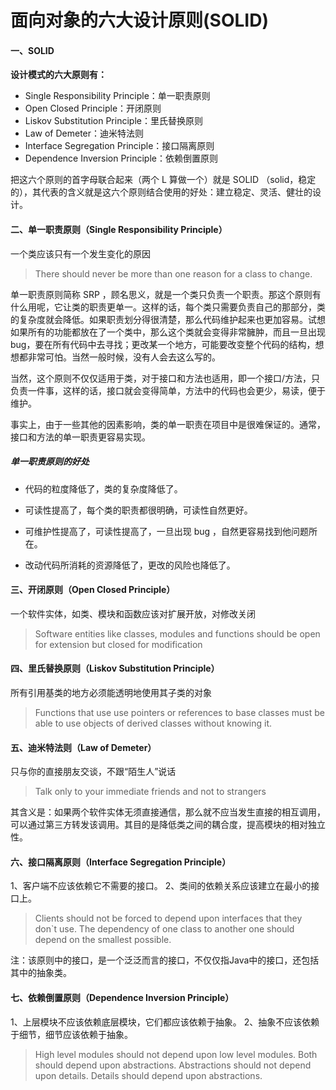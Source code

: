 # 面向对象的六大设计原则(SOLID)

#### 一、SOLID

**设计模式的六大原则有：**

- Single Responsibility Principle：单一职责原则
- Open Closed Principle：开闭原则
- Liskov Substitution Principle：里氏替换原则
- Law of Demeter：迪米特法则
- Interface Segregation Principle：接口隔离原则
- Dependence Inversion Principle：依赖倒置原则

把这六个原则的首字母联合起来（两个 L 算做一个）就是 SOLID （solid，稳定的），其代表的含义就是这六个原则结合使用的好处：建立稳定、灵活、健壮的设计。

#### 二、单一职责原则（Single Responsibility Principle）

一个类应该只有一个发生变化的原因

> There should never be more than one reason for a class to change.

单一职责原则简称 SRP ，顾名思义，就是一个类只负责一个职责。那这个原则有什么用呢，它让类的职责更单一。这样的话，每个类只需要负责自己的那部分，类的复杂度就会降低。如果职责划分得很清楚，那么代码维护起来也更加容易。试想如果所有的功能都放在了一个类中，那么这个类就会变得非常臃肿，而且一旦出现bug，要在所有代码中去寻找；更改某一个地方，可能要改变整个代码的结构，想想都非常可怕。当然一般时候，没有人会去这么写的。

当然，这个原则不仅仅适用于类，对于接口和方法也适用，即一个接口/方法，只负责一件事，这样的话，接口就会变得简单，方法中的代码也会更少，易读，便于维护。

事实上，由于一些其他的因素影响，类的单一职责在项目中是很难保证的。通常，接口和方法的单一职责更容易实现。

##### 单一职责原则的好处

- 代码的粒度降低了，类的复杂度降低了。

- 可读性提高了，每个类的职责都很明确，可读性自然更好。

- 可维护性提高了，可读性提高了，一旦出现 bug ，自然更容易找到他问题所在。

- 改动代码所消耗的资源降低了，更改的风险也降低了。

  

#### 三、开闭原则（Open Closed Principle）

一个软件实体，如类、模块和函数应该对扩展开放，对修改关闭

> Software entities like classes, modules and functions should be open for extension but closed for modification



#### 四、里氏替换原则（Liskov Substitution Principle）

所有引用基类的地方必须能透明地使用其子类的对象

> Functions that use use pointers or references to base classes must be able to use objects of derived classes without knowing it.



#### 五、迪米特法则（Law of Demeter）

只与你的直接朋友交谈，不跟“陌生人”说话

> Talk only to your immediate friends and not to strangers

其含义是：如果两个软件实体无须直接通信，那么就不应当发生直接的相互调用，可以通过第三方转发该调用。其目的是降低类之间的耦合度，提高模块的相对独立性。



#### 六、接口隔离原则（Interface Segregation Principle）

1、客户端不应该依赖它不需要的接口。
 2、类间的依赖关系应该建立在最小的接口上。

> Clients should not be forced to depend upon interfaces that they don`t use.
>  The dependency of one class to another one should depend on the smallest possible.

注：该原则中的接口，是一个泛泛而言的接口，不仅仅指Java中的接口，还包括其中的抽象类。



#### 七、依赖倒置原则（Dependence Inversion Principle）

1、上层模块不应该依赖底层模块，它们都应该依赖于抽象。
 2、抽象不应该依赖于细节，细节应该依赖于抽象。

> High level modules should not depend upon low level modules. Both should depend upon abstractions.
>  Abstractions should not depend upon details. Details should depend upon abstractions.



